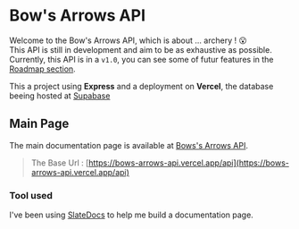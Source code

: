 # Bow's Arrows API

Welcome to the Bow's Arrows API, which is about ... archery ! 😮  
This API is still in development and aim to be as exhaustive as possible.  
Currently, this API is in a `v1.0`, you can see some of futur features in the [Roadmap section](https://bows-arrows-api.vercel.app/#roadmap "API Roadmap").

This a project using **Express** and a deployment on **Vercel**, the database beeing hosted at [Supabase](https://supabase.com/)  

## Main Page

The main documentation page is available at [Bows's Arrows API](https://bows-arrows-api.vercel.app "Bow's Arrows API Documentation").

> The Base Url : [https://bows-arrows-api.vercel.app/api](https://bows-arrows-api.vercel.app/api)

### Tool used

I've been using [SlateDocs](https://github.com/slatedocs/slate) to help me build a documentation page.
